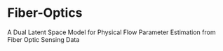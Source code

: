 # Fiber-Optics
A Dual Latent Space Model for Physical Flow Parameter Estimation from Fiber Optic Sensing Data

